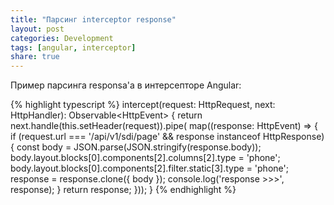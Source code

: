 ```yaml
---
title: "Парсинг interceptor response"
layout: post
categories: Development
tags: [angular, interceptor]
share: true
---
```


Пример парсинга responsa'а в интерсепторе Angular:

{% highlight typescript %}
intercept(request: HttpRequest<unknown>, next: HttpHandler): Observable<HttpEvent<unknown>> {
    return next.handle(this.setHeader(request)).pipe(
        map((response: HttpEvent<unknown>) => {
            if (request.url === '/api/v1/sdi/page' && response instanceof HttpResponse) {
                const body = JSON.parse(JSON.stringify(response.body));
                body.layout.blocks[0].components[2].columns[2].type = 'phone';
                body.layout.blocks[0].components[2].filter.static[3].type = 'phone';
                response = response.clone({ body });
                console.log('response >>>', response);
        }
        return response;
    }));
}
{% endhighlight %}